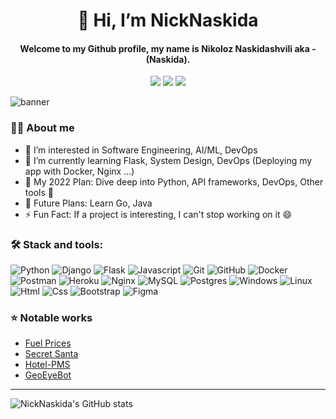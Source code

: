 <h1 align="center">👋 Hi, I’m NickNaskida</h1>
<h4 align="center">Welcome to my Github profile, my name is <b>Nikoloz Naskidashvili</b> aka - (<b>Naskida</b>). </h4>
<p align="center"> 
  <a href="https://www.linkedin.com/in/nikoloz-naskidashvili/"><img src="https://img.shields.io/badge/LinkedIn-0a65c1?style=flat&logo=linkedin&logoColor=white" /></a>
  <a href="https://t.me/NickNaskida"><img src="https://img.shields.io/badge/-Telegram-blue?style=flat&logo=Telegram&logoColor=white" /></a>
  <a href="https://www.twitter.com/NickNaskida/"><img src="https://img.shields.io/badge/Twitter-1d9bf0?style=flat&logo=twitter&logoColor=white" /></a> 
</p>


![banner](https://user-images.githubusercontent.com/82929931/174451558-6ddd08a9-06a0-4e60-8cfe-df78839175c6.png)




### 👨‍💻 About me

- 👀 I’m interested in Software Engineering, AI/ML, DevOps
- 🌱 I’m currently learning Flask, System Design, DevOps (Deploying my app with Docker, Nginx ...)
- 📅 My 2022 Plan: Dive deep into Python, API frameworks, DevOps, Other tools 🌚
- 🔭 Future Plans: Learn Go, Java 
- ⚡ Fun Fact: If a project is interesting, I can't stop working on it 😄

### 🛠️ Stack and tools:
![Python](https://img.shields.io/badge/Python-blue.svg?style=flat&logo=python&logoColor=yellow)
![Django](https://img.shields.io/badge/Django-darkgreen.svg?style=flat&logo=django)
![Flask](https://img.shields.io/badge/Flask-000000.svg?style=flat&logo=Flask&logoColor=white)
![Javascript](https://img.shields.io/badge/JavaScript-black?style=flat&logo=javascript&logoColor=yellow)
![Git](https://img.shields.io/badge/Git-05122A.svg?style=flat&logo=git)
![GitHub](https://img.shields.io/badge/GitHub-black.svg?style=flat&logo=github)
![Docker](https://img.shields.io/badge/docker-2496ed.svg?style=flat&logo=docker&logoColor=white)
![Postman](https://img.shields.io/badge/postman-ff6c37.svg?style=flat&logo=postman&logoColor=white)
![Heroku](https://img.shields.io/badge/Heroku-79589f.svg?style=flat&logo=heroku)
![Nginx](https://img.shields.io/badge/Nginx-009639.svg?style=flat&logo=Nginx)
![MySQL](https://img.shields.io/badge/MySQL-gray.svg?style=flat&logo=mysql)
![Postgres](https://img.shields.io/badge/PostgreSQL-32658E.svg?style=flat&logo=PostgreSQL&logoColor=white)
![Windows](https://img.shields.io/badge/Windows-0078D6?style=flat&logo=windows&logoColor=white)
![Linux](https://img.shields.io/badge/Linux-FFFFFF?style=flat&logo=linux&logoColor=black)
![Html](https://img.shields.io/badge/HTML5-E34F26?style=flat&logo=html5&logoColor=white)
![Css](https://img.shields.io/badge/CSS3-1572B6?style=flat&logo=css3&logoColor=white)
![Bootstrap](https://img.shields.io/badge/Bootstrap-purple.svg?style=flat&logo=bootstrap&logoColor=white)
![Figma](https://img.shields.io/badge/figma-%23F24E1E.svg?style=flat&logo=figma&logoColor=white)

### ⭐ **Notable works**
- [Fuel Prices](https://sawvavi.tk)
- [Secret Santa](https://secretsanta.ga)
- [Hotel-PMS](https://github.com/NickNaskida/Hotel-PMS-preview)
- [GeoEyeBot](https://t.me/GeoEyeBot)

---
![NickNaskida's GitHub stats](https://github-readme-stats.vercel.app/api?username=NickNaskida&theme=chartreuse-dark&show_icons=true) 







